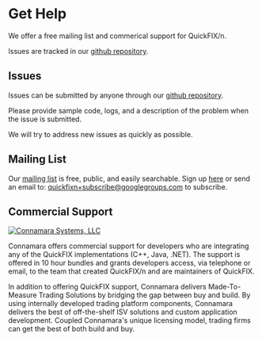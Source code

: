 Get Help
========

We offer a free mailing list and commerical support for QuickFIX/n.

Issues are tracked in our [github repository][4].


Issues
------

Issues can be submitted by anyone through our [github repository][4].

Please provide sample code, logs, and a description of the problem when
the issue is submitted.

We will try to address new issues as quickly as possible.


Mailing List
------------

Our [mailing list][2] is free, public, and easily searchable. 
Sign up [here][2] or send an email to: 
[quickfixn+subscribe@googlegroups.com][3] to subscribe.


Commercial Support
------------------

[![Connamara Systems, LLC][1]][0]

Connamara offers commercial support for developers who are integrating 
any of the QuickFIX implementations (C++, Java, .NET). The support is 
offered in 10 hour bundles and grants developers access, via telephone 
or email, to the team that created QuickFIX/n and are maintainers of 
QuickFIX.

In addition to offering QuickFIX support, Connamara delivers Made-To-Measure 
Trading Solutions by bridging the gap between buy and build. By using 
internally developed trading platform components, Connamara delivers the 
best of off-the-shelf ISV solutions and custom application development. 
Coupled Connamara's unique licensing model, trading firms can get the 
best of both build and buy.

[0]: http://connamara.com
[1]: /images/Connamara-Logo.png
[2]: https://groups.google.com/forum/?hl=en#!forum/quickfixn
[3]: mailto:quickfixn+subscribe@googlegroups.com
[4]: https://github.com/connamara/quickfixn/issues
